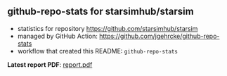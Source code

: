 ## github-repo-stats for starsimhub/starsim

- statistics for repository https://github.com/starsimhub/starsim
- managed by GitHub Action: https://github.com/jgehrcke/github-repo-stats
- workflow that created this README: `github-repo-stats`

**Latest report PDF**: [report.pdf](https://github.com/starsimhub/starsim/raw/kaa2102/repo-stats/starsimhub/starsim/latest-report/report.pdf)

